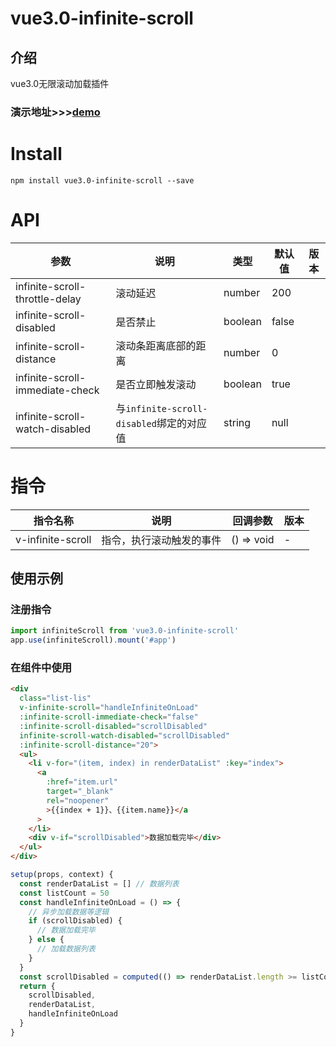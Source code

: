 
# vue3.0-infinite-scroll

## 介绍
vue3.0无限滚动加载插件

### 演示地址>>>[demo](https://kfhechenglong.github.io/vue3.0-infinite-scroll/dist/index.html)
# Install
```
npm install vue3.0-infinite-scroll --save
```

# API

| 参数 | 说明 | 类型 | 默认值 | 版本 |
| --- | --- | --- | --- | --- |
| infinite-scroll-throttle-delay | 滚动延迟 | number | 200 |  |
| infinite-scroll-disabled | 是否禁止 | boolean | false |  |
| infinite-scroll-distance | 滚动条距离底部的距离 | number | 0 |  |
| infinite-scroll-immediate-check | 是否立即触发滚动 | boolean | true |  |
| infinite-scroll-watch-disabled | 与`infinite-scroll-disabled`绑定的对应值 | string | null

# 指令

| 指令名称 | 说明                 | 回调参数                | 版本 |
| -------- | -------------------- | ----------------------- | ---- |
| v-infinite-scroll    | 指令，执行滚动触发的事件 | () => void | -    |


## 使用示例

### 注册指令

```js
import infiniteScroll from 'vue3.0-infinite-scroll'
app.use(infiniteScroll).mount('#app')
```

### 在组件中使用
```html
<div
  class="list-lis"
  v-infinite-scroll="handleInfiniteOnLoad"
  :infinite-scroll-immediate-check="false"
  :infinite-scroll-disabled="scrollDisabled"
  infinite-scroll-watch-disabled="scrollDisabled"
  :infinite-scroll-distance="20">
  <ul>
    <li v-for="(item, index) in renderDataList" :key="index">
      <a
        :href="item.url"
        target="_blank"
        rel="noopener"
        >{{index + 1}}、{{item.name}}</a
      >
    </li>
    <div v-if="scrollDisabled">数据加载完毕</div>
  </ul>
</div>
```

```js
setup(props, context) {
  const renderDataList = [] // 数据列表
  const listCount = 50
  const handleInfiniteOnLoad = () => {
    // 异步加载数据等逻辑
    if (scrollDisabled) {
      // 数据加载完毕
    } else {
      // 加载数据列表
    }
  }
  const scrollDisabled = computed(() => renderDataList.length >= listCount)
  return {
    scrollDisabled,
    renderDataList,
    handleInfiniteOnLoad
  }
}
```